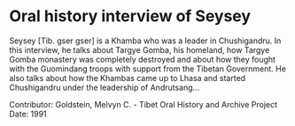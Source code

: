 # Oral history interview of Seysey


Seysey [Tib. gser gser] is a Khamba who was a leader in Chushigandru. In this interview, he talks about Targye Gomba, his homeland, how Targye Gomba monastery was completely destroyed and about how they fought with the Guomindang troops with support from the Tibetan Government. He also talks about how the Khambas came up to Lhasa and started Chushigandru under the leadership of Andrutsang...


Contributor:
                        Goldstein, Melvyn C. - Tibet Oral History and Archive Project  
Date:
1991  
